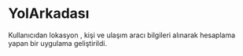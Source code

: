 # YolArkadası

Kullanıcıdan lokasyon , kişi ve ulaşım aracı bilgileri alınarak hesaplama yapan bir uygulama geliştirildi.
